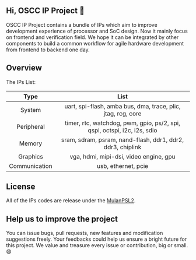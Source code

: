 ## Hi, OSCC IP Project 👋

OSCC IP Project contains a bundle of IPs which aim to improve development experience of processor and SoC design. Now it mainly focus on frontend and verification field. We hope it can be integrated by other components to build a common workflow for agile hardware development from frontend to backend one day.

## Overview

The IPs List:

| Type | List |
| :---: | :---: |
| System     | uart, spi-flash, amba bus, dma, trace, plic, jtag, rcg, core |
| Peripheral | timer, rtc, watchdog, pwm, gpio, ps/2, spi, qspi, octspi, i2c, i2s, sdio |
| Memory     | sram, sdram, psram, nand-flash, ddr1, ddr2, ddr3, chiplink |
| Graphics   | vga, hdmi, mipi-dsi, video engine, gpu |
| Communication | usb, ethernet, pcie |


## License
All of the IPs codes are release under the [MulanPSL2](http://license.coscl.org.cn/MulanPSL2).

## Help us to improve the project
You can issue bugs, pull requests, new features and modification suggestions freely. Your feedbacks could help us ensure a bright future for this project. We value and treasure every issue or contribution, big or small. 😄
